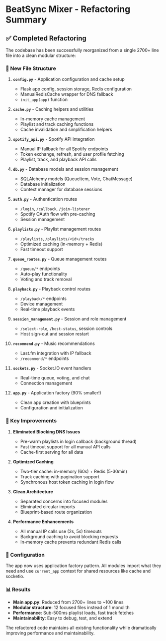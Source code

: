 # BeatSync Mixer - Refactoring Summary

## ✅ Completed Refactoring

The codebase has been successfully reorganized from a single 2700+ line file into a clean modular structure:

### 📁 New File Structure

1. **`config.py`** - Application configuration and cache setup
   - Flask app config, session storage, Redis configuration
   - ManualRedisCache wrapper for DNS fallback
   - `init_app(app)` function

2. **`cache.py`** - Caching helpers and utilities
   - In-memory cache management
   - Playlist and track caching functions
   - Cache invalidation and simplification helpers

3. **`spotify_api.py`** - Spotify API integration
   - Manual IP fallback for all Spotify endpoints
   - Token exchange, refresh, and user profile fetching
   - Playlist, track, and playback API calls

4. **`db.py`** - Database models and session management
   - SQLAlchemy models (QueueItem, Vote, ChatMessage)
   - Database initialization
   - Context manager for database sessions

5. **`auth.py`** - Authentication routes
   - `/login`, `/callback`, `/join-listener`
   - Spotify OAuth flow with pre-caching
   - Session management

6. **`playlists.py`** - Playlist management routes
   - `/playlists`, `/playlists/<id>/tracks`
   - Optimized caching (in-memory + Redis)
   - Fast timeout support

7. **`queue_routes.py`** - Queue management routes
   - `/queue/*` endpoints
   - Auto-play functionality
   - Voting and track removal

8. **`playback.py`** - Playback control routes
   - `/playback/*` endpoints
   - Device management
   - Real-time playback events

9. **`session_management.py`** - Session and role management
   - `/select-role`, `/host-status`, session controls
   - Host sign-out and session restart

10. **`recommend.py`** - Music recommendations
    - Last.fm integration with IP fallback
    - `/recommend/*` endpoints

11. **`sockets.py`** - Socket.IO event handlers
    - Real-time queue, voting, and chat
    - Connection management

12. **`app.py`** - Application factory (90% smaller!)
    - Clean app creation with blueprints
    - Configuration and initialization

### 🚀 Key Improvements

1. **Eliminated Blocking DNS Issues**
   - Pre-warm playlists in login callback (background thread)
   - Fast timeout support for all manual API calls
   - Cache-first serving for all data

2. **Optimized Caching**
   - Two-tier cache: in-memory (60s) + Redis (5-30min)
   - Track caching with pagination support
   - Synchronous host token caching in login flow

3. **Clean Architecture**
   - Separated concerns into focused modules
   - Eliminated circular imports
   - Blueprint-based route organization

4. **Performance Enhancements**
   - All manual IP calls use (2s, 5s) timeouts
   - Background caching to avoid blocking requests
   - In-memory cache prevents redundant Redis calls

### 🔧 Configuration

The app now uses application factory pattern. All modules import what they need and use `current_app` context for shared resources like cache and socketio.

### 📊 Results

- **Main app.py**: Reduced from 2700+ lines to ~100 lines
- **Modular structure**: 12 focused files instead of 1 monolith
- **Performance**: Sub-500ms playlist loads, fast track fetches
- **Maintainability**: Easy to debug, test, and extend

The refactored code maintains all existing functionality while dramatically improving performance and maintainability.
